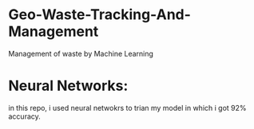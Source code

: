 # Geo-Waste-Tracking-And-Management
Management of waste by Machine Learning

# Neural Networks:
in this repo, i used neural netwokrs to trian my  model in which i got 92% accuracy.
